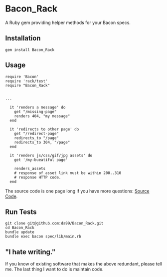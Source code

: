 
Bacon\_Rack
================

A Ruby gem providing helper methods for your Bacon specs.

Installation
------------

    gem install Bacon_Rack

Usage
------

    require 'Bacon'
    require 'rack/test'
    require "Bacon_Rack"
    

    ...
    
      it 'renders a message' do
        get "/missing-page"
        renders 404, "my message"
      end
    
      it 'redirects to other page' do
        get "/redirect-page"
        redirects_to "/page"
        redirects_to 304, "/page"
      end

      it 'renders js/css/gif/jpg assets' do
        get '/my-bueatiful page'

        renders_assets 
        # response of asset link must be within 200..310
        # response HTTP code.
      end

The source code is one page long if you have more questions:
[Source Code](https://github.com/da99/Bacon_Rack/master/lib/Bacon_Rack/module.rb).

Run Tests
---------

    git clone git@github.com:da99/Bacon_Rack.git
    cd Bacon_Rack
    bundle update
    bundle exec bacon spec/lib/main.rb

"I hate writing."
-----------------------------

If you know of existing software that makes the above redundant,
please tell me. The last thing I want to do is maintain code.

